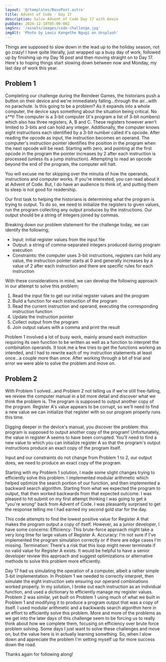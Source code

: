 ```yaml
---
layout: '@/templates/BasePost.astro'
title: Advent of Code - Day 17
description: Solve Advent of Code Day 17 with Kevin
pubDate: 2024-12-18T05:00:00Z
imgSrc: '/assets/images/code-challenge.jpg'
imgAlt: 'Photo by Lewis Kangethe Ngugi on Unsplash'
---
```


Things are supposed to slow down in the lead up to the holiday season, not go crazy! I have quite literally, just wrapped up a busy day of work, followed up by finishing up my Day 16 post and then moving straight on to Day 17. Here's to hoping things start slowing down between now and Monday, my last day of work this year.

## Problem 1
Completing our challenge during the Reindeer Games, the historians push a button on their device and we're immediately falling...through the air...with no parachute. Is this going to be a problem? As it expands into a whole computer, the device says something about the situation being critical. No s**t! The computer is a 3-bit computer (it's program a list of 3-bit numbers) which also has three registers, A, B and C. These registers however aren't limited to 3-bits and can hold any integer. Additionally, the computer knows eight instructions each identified by a 3-bit number called it's opcode. After reading the opcode as input, the instruction becomes an operand. The computer's instruction pointer identifies the position in the program when the next opcode will be read. Starting with zero, and pointing at the first opcode in the program the pointer increases by 2 after each instruction is processed (unless its a jump instruction). Attempting to read an opcode beyond the end of the program, the computer will halt.

You will excuse me for skipping over the minutia of how the operands, instructions and computer works. If you're interested, you can read about it at Advent of Code. But, I do have an audience to think of, and putting them to sleep is not good for readership.

Our first task to helping the historians is determining what the program is trying to output. To do so, we need to initialize the registers to given values, run the program collecting any output produces by the instructions. Our output should be a string of integers joined by commas.

Breaking down our problem statement for the challenge today, we can identify the following;
- Input: initial register values from the input file
- Output: a string of comma-separated integers produced during program execution
- Constraints: the computer uses 3-bit instructions, registers can hold any value, the instruction pointer starts at 0 and generally increases by a value of 2 after each instruction and there are specific rules for each instruction

With these considerations in mind, we can develop the following approach in our attempt to solve this problem;
1. Read the input file to get our initial register values and the program
2. Build a function for each instruction of the program
3. Read the current instruction and operand, executing the corresponding instruction function
4. Update the instruction pointer
5. Collect output from the program
6. Join output values with a comma and print the result

Problem 1 involved a lot of busy work, mainly around each instruction requiring its own function to be written as well as a function to interpret the combination operands. It took me a few tries to get the functions working as intended, and I had to rewrite each of my instruction statements at least once...a couple more than once. After working through a bit of trial and error we were able to solve the problem and move on.

## Problem 2
With Problem 1 solved...and Problem 2 not telling us if we're still free-falling, we review the computer manual in a bit more detail and discover what we think the problem is. The program is supposed to output another copy of the program. Register A's value appears to be corrupt, so we'll need to find a new value we can initialize that register with so our program properly runs this time. 

Digging deeper in the device's manual, you discover the problem: this program is supposed to output another copy of the program! Unfortunately, the value in register A seems to have been corrupted. You'll need to find a new value to which you can initialize register A so that the program's output instructions produce an exact copy of the program itself.

Input and our constraints do not change from Problem 1 to 2, our output does, we need to produce an exact copy of the program.

Starting with my Problem 1 solution, I made some slight changes trying to efficiently solve this problem. I implemented modular arithmetic which helped optimize the search portion of our function, and then implemented a backward search algorithm. Starting from what we expected the program to output, that then worked backwards from that expected outcome. I was pleased to hit submit on my first attempt thinking I was going to get a "you're wrong" back from Advent of Code. I was pleasantly surprised to get the response telling me I had earned my second gold star for the day.

This code attempts to find the lowest positive value for Register A that makes the program output a copy of itself. However, as a junior developer, I have some concerns:
Efficiency: This brute-force approach might take a very long time for large values of Register A.
Accuracy: I'm not sure if I've implemented the program simulation correctly or if there are edge cases I'm missing.
Termination: There's a risk that this loop might never terminate if no valid value for Register A exists.
It would be helpful to have a senior developer review this approach and suggest optimizations or alternative methods to solve this problem more efficiently.

Day 17 had us simulating the operation of a computer, albeit a rather simple 3-bit implementation. In Problem 1 we needed to correctly interpret, then simulate the eight instruction sets ensuring our operand combinations worked properly. In my solution, I broke out each instruction as an individual function, and used a dictionary to efficiently manage my register values. Problem 2 was similar, yet built on Problem 1 using much of what we built in Problem 1 and modifying it to produce a program output that was a copy of itself. I used modular arithmetic and a backwards search algorithm here in an effort to efficiently solve this problem. More and more of the problems as we get into the later days of this challenge seem to be forcing us to really think about how we complete them, focusing on efficiency over brute force problem solving. Some days I just want to solve these challenges and move on, but the value here is in actually learning something. So, when I slow down and appreciate the problem I'm setting myself up for more success down the road.

Thanks again for following along!
